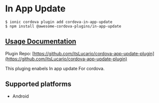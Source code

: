 # In App Update

```
$ ionic cordova plugin add cordova-in-app-update
$ npm install @awesome-cordova-plugins/in-app-update
```

## [Usage Documentation](https://danielsogl.gitbook.io/awesome-cordova-plugins/plugins/in-app-update/)

Plugin Repo: [https://github.com/itsLucario/cordova-app-update-plugin](https://github.com/itsLucario/cordova-app-update-plugin)

This pluging enabels In app update For cordova.

## Supported platforms

- Android
  


